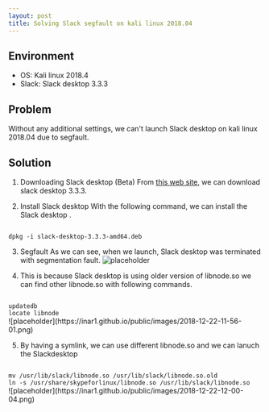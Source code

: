 ```yaml
---
layout: post
title: Solving Slack segfault on kali linux 2018.04
---
```


## Environment
* OS: Kali linux 2018.4
* Slack: Slack desktop 3.3.3

## Problem
Without any additional settings, we can't launch Slack desktop on kali linux 2018.04 due to segfault.

## Solution
1. Downloading Slack desktop (Beta)
From <a href="https://slack.com/downloads/linux">this web site</a>, we can download slack desktop 3.3.3.

2. Install Slack desktop
With the following command, we can install the Slack desktop  .
<code>
dpkg -i slack-desktop-3.3.3-amd64.deb
</code>

3. Segfault
As we can see, when we launch, Slack desktop was terminated with segmentation fault.
![placeholder](https://inar1.github.io/public/images/2018-12-22-11-38-21.png)

4. This is because Slack desktop is using older version of libnode.so
we can find other libnode.so with following commands.
<code>
updatedb
locate libnode
</code>
![placeholder](https://inar1.github.io/public/images/2018-12-22-11-56-01.png)  


5. By having a symlink, we can use different libnode.so and we can lanuch the Slackdesktop
<code>
mv /usr/lib/slack/libnode.so /usr/lib/slack/libnode.so.old
ln -s /usr/share/skypeforlinux/libnode.so /usr/lib/slack/libnode.so
</code>
![placeholder](https://inar1.github.io/public/images/2018-12-22-12-00-04.png)  


